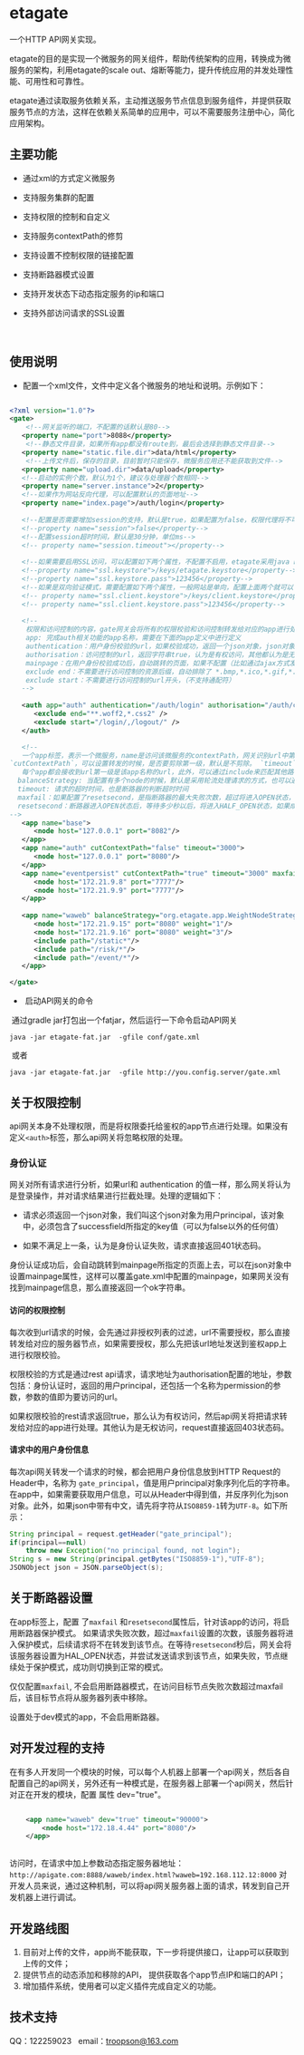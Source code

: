 # etagate
一个HTTP API网关实现。

etagate的目的是实现一个微服务的网关组件，帮助传统架构的应用，转换成为微服务的架构，利用etagate的scale out、熔断等能力，提升传统应用的并发处理性能、可用性和可靠性。

etagate通过读取服务依赖关系，主动推送服务节点信息到服务组件，并提供获取服务节点的方法，这样在依赖关系简单的应用中，可以不需要服务注册中心，简化应用架构。




## 主要功能

+ 通过xml的方式定义微服务

+ 支持服务集群的配置

+ 支持权限的控制和自定义

+ 支持服务contextPath的修剪

+ 支持设置不控制权限的链接配置

+ 支持断路器模式设置

+ 支持开发状态下动态指定服务的ip和端口

+ 支持外部访问请求的SSL设置

  ​


## 使用说明

+ 配置一个xml文件，文件中定义各个微服务的地址和说明。示例如下：

```xml

<?xml version="1.0"?>
<gate>
    <!--网关监听的端口，不配置的话默认是80-->
   <property name="port">8088</property>
    <!--静态文件目录，如果所有app都没有route到，最后会选择到静态文件目录--> 
   <property name="static.file.dir">data/html</property> 
    <!--上传文件后，保存的目录，目前暂时只能保存，微服务应用还不能获取到文件-->
   <property name="upload.dir">data/upload</property>
   <!--启动的实例个数，默认为1个，建议与处理器个数相同-->
   <property name="server.instance">2</property>
   <!--如果作为网站反向代理，可以配置默认的页面地址-->
   <property name="index.page">/auth/login</property>
  
   <!--配置是否需要增加session的支持，默认是true，如果配置为false，权限代理将不可用-->
   <!--property name="session">false</property-->
   <!--配置session超时时间，默认是30分钟，单位ms-->  
   <!-- property name="session.timeout"></property-->
  
   <!--如果需要启用SSL访问，可以配置如下两个属性，不配置不启用，etagate采用java keytool工具管理证书-->
   <!--property name="ssl.keystore">/keys/etagate.keystore</property-->
   <!--property name="ssl.keystore.pass">123456</property-->
   <!--如果是双向验证模式，需要配置如下两个属性，一般网站是单向，配置上面两个就可以了-->
   <!-- property name="ssl.client.keystore">/keys/client.keystore</property-->
   <!-- property name="ssl.client.keystore.pass">123456</property-->
  
   <!--
    权限和访问控制的内容，gate网关会将所有的权限校验和访问控制转发给对应的app进行处理
    app: 完成auth相关功能的app名称，需要在下面的app定义中进行定义
    authentication：用户身份校验的url，如果校验成功，返回一个json对象，json对象中存在successfield字段，就会认为校验通过，返回空或者返回的json中没有successfield字段，会认为不通过
    authorisation：访问控制的url，返回字符串true，认为是有权访问，其他都认为是无权访问
    mainpage：在用户身份校验成功后，自动跳转的页面，如果不配置（比如通过ajax方式发起的请求），直接返回ok字符串
    exclude end：不需要进行访问控制的资源后缀，自动排除了 *.bmp,*.ico,*.gif,*.jpg,*.png,*.woff,*.css,*.js 等文件
    exclude start：不需要进行访问控制的url开头，（不支持通配符）
   -->
 
   <auth app="auth" authentication="/auth/login" authorisation="/auth/checkPermission" mainpage= "/auth/mainpage" successfield="userid">
      <exclude end="**.woff2,*.css2" />
      <exclude start="/login/,/logout/" />
   </auth>

   <!--
   一个app标签，表示一个微服务，name是访问该微服务的contextPath，网关识别url中第一级，将其作为微服务的名称，相应的转发给该服务进行处理。通过配置
`cutContextPath`，可以设置转发的时候，是否要剪除第一级，默认是不剪除。 `timeout`表示转发请求时候的超时时间，默认值为5000。
   每个app都会接收到url第一级是该app名称的url，此外，可以通过include来匹配其他路径，支持通配符和正则表达式
  balanceStrategy: 当配置有多个node的时候，默认是采用轮流处理请求的方式，也可以通过配置一个NodeStragegy实现，来指定对请求处理的逻辑，目前系统还提供一个WeightNodeStrategy实现，可以通过node节点指定的weight来分发请求。
  timeout: 请求的超时时间，也是断路器的判断超时时间
  maxfail：如果配置了resetsecond，是指断路器的最大失败次数，超过将进入OPEN状态，如果没有配置，是某个节点允许的最大失败次数，超过将被移除。
  resetsecond：断路器进入OPEN状态后，等待多少秒以后，将进入HALF_OPEN状态，如果成功进入CLOSE，否则维持OPEN
-->
   <app name="base">
      <node host="127.0.0.1" port="8082"/>
   </app>
   <app name="auth" cutContextPath="false" timeout="3000">
      <node host="127.0.0.1" port="8080"/>
   </app>
   <app name="eventpersist" cutContextPath="true" timeout="3000" maxfail="5" resetsecond="10000">
      <node host="172.21.9.8" port="7777"/>
      <node host="172.21.9.9" port="7777"/>
   </app>      
  
   <app name="waweb" balanceStrategy="org.etagate.app.WeightNodeStrategy">
      <node host="172.21.9.15" port="8080" weight="1"/>
      <node host="172.21.9.16" port="8080" weight="3"/>
      <include path="/static*"/>
      <include path="/risk/*"/>
      <include path="/event/*"/>
   </app>

</gate>
```

+  启动API网关的命令

  通过gradle jar打包出一个fatjar，然后运行一下命令启动API网关

  `java -jar etagate-fat.jar  -gfile conf/gate.xml`

  或者

  `java -jar etagate-fat.jar  -gfile http://you.config.server/gate.xml`



## 关于权限控制

api网关本身不处理权限，而是将权限委托给鉴权的app节点进行处理。如果没有定义`<auth>`标签，那么api网关将忽略权限的处理。

### 身份认证
网关对所有请求进行分析，如果url和 authentication 的值一样，那么网关将认为是登录操作，并对请求结果进行拦截处理。处理的逻辑如下：

+ 请求必须返回一个json对象，我们叫这个json对象为用户principal，该对象中，必须包含了successfield所指定的key值（可以为false以外的任何值）

+ 如果不满足上一条，认为是身份认证失败，请求直接返回401状态码。




身份认证成功后，会自动跳转到mainpage所指定的页面上去，可以在json对象中设置mainpage属性，这样可以覆盖gate.xml中配置的mainpage，如果网关没有找到mainpage信息，那么直接返回一个ok字符串。

#### 访问的权限控制
每次收到url请求的时候，会先通过非授权列表的过滤，url不需要授权，那么直接转发给对应的服务器节点，如果需要授权，那么先把该url地址发送到鉴权app上进行权限校验。

权限校验的方式是通过rest api请求，请求地址为authorisation配置的地址，参数包括：身份认证时，返回的用户principal，还包括一个名称为permission的参数，参数的值即为要访问的url。

如果权限校验的rest请求返回true，那么认为有权访问，然后api网关将把请求转发给对应的app进行处理。其他认为是无权访问，request直接返回403状态码。

#### 请求中的用户身份信息
每次api网关转发一个请求的时候，都会把用户身份信息放到HTTP Request的Header中，名称为 `gate_principal`，值是用户principal对象序列化后的字符串。在app中，如果需要获取用户信息，可以从Header中得到值，并反序列化为json对象。此外，如果json中带有中文，请先将字符从`ISO8859-1`转为`UTF-8`。如下所示：

```java
String principal = request.getHeader("gate_principal");
if(principal==null)
	throw new Exception("no principal found, not login");
String s = new String(principal.getBytes("ISO8859-1"),"UTF-8");
JSONObject json = JSON.parseObject(s);
```




## 关于断路器设置
在app标签上，配置 了`maxfail` 和`resetsecond`属性后，针对该app的访问，将启用断路器保护模式。
如果请求失败次数，超过`maxfail`设置的次数，该服务器将进入保护模式，后续请求将不在转发到该节点。在等待`resetsecond`秒后，网关会将该服务器设置为HAL_OPEN状态，并尝试发送请求到该节点，如果失败，节点继续处于保护模式，成功则切换到正常的模式。

仅仅配置`maxfail`, 不会启用断路器模式，在访问目标节点失败次数超过maxfail后，该目标节点将从服务器列表中移除。

设置处于dev模式的app，不会启用断路器。


## 对开发过程的支持
在有多人开发同一个模块的时候，可以每个人机器上部署一个api网关，然后各自配置自己的api网关，另外还有一种模式是，在服务器上部署一个api网关，然后针对正在开发的模块，配置 属性 dev="true"。

```xml

    <app name="waweb" dev="true" timeout="90000">
        <node host="172.18.4.44" port="8080"/>
    </app>   
 
```
访问时，在请求中加上参数动态指定服务器地址：
`http://apigate.com:8888/waweb/index.html?waweb=192.168.112.12:8000`
对开发人员来说，通过这种机制，可以将api网关服务器上面的请求，转发到自己开发机器上进行调试。




## 开发路线图

1. 目前对上传的文件，app尚不能获取，下一步将提供接口，让app可以获取到上传的文件；
2. 提供节点的动态添加和移除的API， 提供获取各个app节点IP和端口的API；
3. 增加插件系统，使用者可以定义插件完成自定义的功能。


## 技术支持

QQ：122259023   email：troopson@163.com



